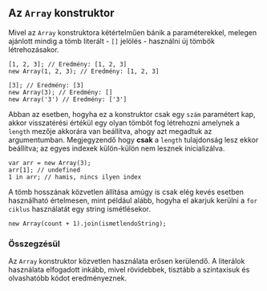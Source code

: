 ﻿## Az `Array` konstruktor

Mivel az `Array` konstruktora kétértelműen bánik a paraméterekkel, melegen
ajánlott mindig a tömb literált - `[]` jelölés - használni új tömbök létrehozásakor.

    [1, 2, 3]; // Eredmény: [1, 2, 3]
    new Array(1, 2, 3); // Eredmény: [1, 2, 3]

    [3]; // Eredmény: [3]
    new Array(3); // Eredmény: []
    new Array('3') // Eredmény: ['3']

Abban az esetben, hogyha ez a konstruktor csak egy `szám` paramétert kap, akkor
visszatérési értékül egy olyan tömböt fog létrehozni amelynek a `length` mezője
akkorára van beállítva, ahogy azt megadtuk az argumentumban. Megjegyzendő hogy
**csak** a `length` tulajdonság lesz ekkor beállítva; az egyes indexek külön-külön
nem lesznek inicializálva.

    var arr = new Array(3);
    arr[1]; // undefined
    1 in arr; // hamis, nincs ilyen index

A tömb hosszának közvetlen állítása amúgy is csak elég kevés esetben
használható értelmesen, mint például alább, hogyha el akarjuk kerülni a 
`for ciklus` használatát egy string ismétlésekor.

    new Array(count + 1).join(ismetlendoString);

### Összegzésül

Az `Array` konstruktor közvetlen használata erősen kerülendő. A literálok használata
elfogadott inkább, mivel rövidebbek, tisztább a szintaxisuk és olvashatóbb kódot
eredményeznek.

